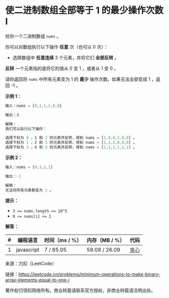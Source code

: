 # 使二进制数组全部等于 1 的最少操作次数 I

给你一个二进制数组 `nums` 。

你可以对数组执行以下操作 **任意** 次（也可以 0 次）：

- 选择数组中 **任意连续** 3 个元素，并将它们 **全部反转** 。

**反转** 一个元素指的是将它的值从 0 变 1 ，或者从 1 变 0 。

请你返回将 `nums` 中所有元素变为 1 的 **最少** 操作次数。如果无法全部变成 1 ，返回 -1 。

**示例 1：**

``` javascript
输入：nums = [0,1,1,1,0,0]

输出：3

解释：
我们可以执行以下操作：

选择下标为 0 ，1 和 2 的元素并反转，得到 nums = [1,0,0,1,0,0] 。
选择下标为 1 ，2 和 3 的元素并反转，得到 nums = [1,1,1,0,0,0] 。
选择下标为 3 ，4 和 5 的元素并反转，得到 nums = [1,1,1,1,1,1] 。
```

**示例 2：**

``` javascript
输入：nums = [0,1,1,1]

输出：-1

解释：
无法将所有元素都变为 1 。
```

**提示：**

- `3 <= nums.length <= 10^5`
- `0 <= nums[i] <= 1`

**解答：**

**#**|**编程语言**|**时间（ms / %）**|**内存（MB / %）**|**代码**
--|--|--|--|--
1|javascript|7 / 85.05|59.08 / 26.09|[贪心](./javascript/ac_v1.js)

来源：力扣（LeetCode）

链接：https://leetcode.cn/problems/minimum-operations-to-make-binary-array-elements-equal-to-one-i

著作权归领扣网络所有。商业转载请联系官方授权，非商业转载请注明出处。
